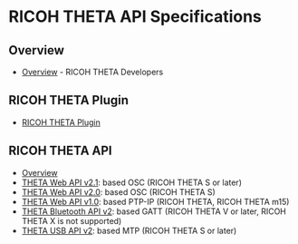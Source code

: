 # RICOH THETA API Specifications

## Overview

* [Overview](./core/products/theta.md) - RICOH THETA Developers  

## RICOH THETA Plugin

* [RICOH THETA Plugin](./ricoh-theta-plugin/README.md)  

## RICOH THETA API

* [Overview](./ricoh-theta-api/README.md)  
* [THETA Web API v2.1](./theta-web-api-v2.1/README.md): based OSC (RICOH THETA S or later)  
* [THETA Web API v2.0](./theta-web-api-v2.0/README.md): based OSC (RICOH THETA S)  
* [THETA Web API v1.0](./theta-web-api-v1.0/README.md): based PTP-IP (RICOH THETA, RICOH THETA m15)  
* [THETA Bluetooth API v2](./theta-bluetooth-api/README.md): based GATT (RICOH THETA V or later, RICOH THETA X is not supported)  
* [THETA USB API v2](./theta-usb-api/README.md): based MTP (RICOH THETA S or later)  
